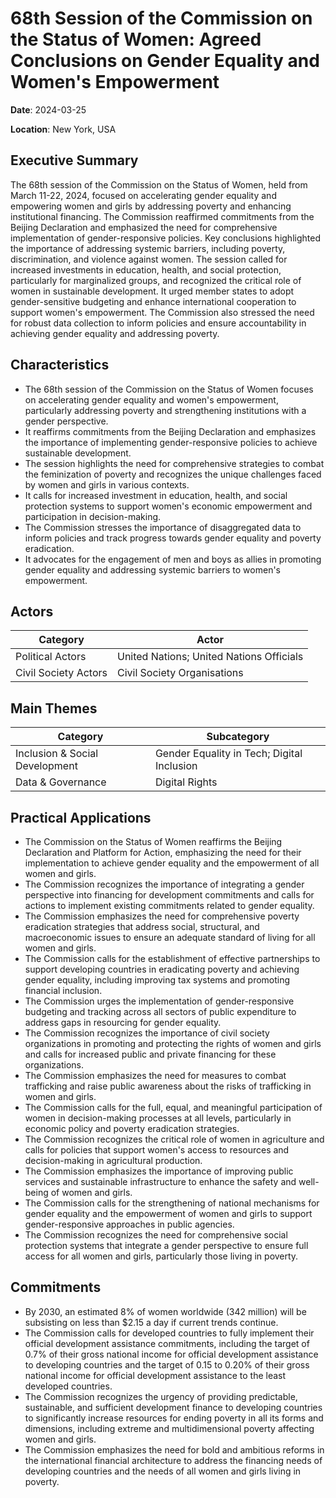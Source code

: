 # 68th Session of the Commission on the Status of Women: Agreed Conclusions on Gender Equality and Women's Empowerment

**Date**: 2024-03-25

**Location**: New York, USA

## Executive Summary

The 68th session of the Commission on the Status of Women, held from March 11-22, 2024, focused on accelerating gender equality and empowering women and girls by addressing poverty and enhancing institutional financing. The Commission reaffirmed commitments from the Beijing Declaration and emphasized the need for comprehensive implementation of gender-responsive policies. Key conclusions highlighted the importance of addressing systemic barriers, including poverty, discrimination, and violence against women. The session called for increased investments in education, health, and social protection, particularly for marginalized groups, and recognized the critical role of women in sustainable development. It urged member states to adopt gender-sensitive budgeting and enhance international cooperation to support women's empowerment. The Commission also stressed the need for robust data collection to inform policies and ensure accountability in achieving gender equality and addressing poverty.

## Characteristics

- The 68th session of the Commission on the Status of Women focuses on accelerating gender equality and women's empowerment, particularly addressing poverty and strengthening institutions with a gender perspective.
- It reaffirms commitments from the Beijing Declaration and emphasizes the importance of implementing gender-responsive policies to achieve sustainable development.
- The session highlights the need for comprehensive strategies to combat the feminization of poverty and recognizes the unique challenges faced by women and girls in various contexts.
- It calls for increased investment in education, health, and social protection systems to support women's economic empowerment and participation in decision-making.
- The Commission stresses the importance of disaggregated data to inform policies and track progress towards gender equality and poverty eradication.
- It advocates for the engagement of men and boys as allies in promoting gender equality and addressing systemic barriers to women's empowerment.

## Actors

| Category | Actor |
| --- | --- |
| Political Actors | United Nations; United Nations Officials |
| Civil Society Actors | Civil Society Organisations |

## Main Themes

| Category | Subcategory |
| --- | --- |
| Inclusion & Social Development | Gender Equality in Tech; Digital Inclusion |
| Data & Governance | Digital Rights |

## Practical Applications

- The Commission on the Status of Women reaffirms the Beijing Declaration and Platform for Action, emphasizing the need for their implementation to achieve gender equality and the empowerment of all women and girls.
- The Commission recognizes the importance of integrating a gender perspective into financing for development commitments and calls for actions to implement existing commitments related to gender equality.
- The Commission emphasizes the need for comprehensive poverty eradication strategies that address social, structural, and macroeconomic issues to ensure an adequate standard of living for all women and girls.
- The Commission calls for the establishment of effective partnerships to support developing countries in eradicating poverty and achieving gender equality, including improving tax systems and promoting financial inclusion.
- The Commission urges the implementation of gender-responsive budgeting and tracking across all sectors of public expenditure to address gaps in resourcing for gender equality.
- The Commission recognizes the importance of civil society organizations in promoting and protecting the rights of women and girls and calls for increased public and private financing for these organizations.
- The Commission emphasizes the need for measures to combat trafficking and raise public awareness about the risks of trafficking in women and girls.
- The Commission calls for the full, equal, and meaningful participation of women in decision-making processes at all levels, particularly in economic policy and poverty eradication strategies.
- The Commission recognizes the critical role of women in agriculture and calls for policies that support women's access to resources and decision-making in agricultural production.
- The Commission emphasizes the importance of improving public services and sustainable infrastructure to enhance the safety and well-being of women and girls.
- The Commission calls for the strengthening of national mechanisms for gender equality and the empowerment of women and girls to support gender-responsive approaches in public agencies.
- The Commission recognizes the need for comprehensive social protection systems that integrate a gender perspective to ensure full access for all women and girls, particularly those living in poverty.

## Commitments

- By 2030, an estimated 8% of women worldwide (342 million) will be subsisting on less than $2.15 a day if current trends continue.
- The Commission calls for developed countries to fully implement their official development assistance commitments, including the target of 0.7% of their gross national income for official development assistance to developing countries and the target of 0.15 to 0.20% of their gross national income for official development assistance to the least developed countries.
- The Commission recognizes the urgency of providing predictable, sustainable, and sufficient development finance to developing countries to significantly increase resources for ending poverty in all its forms and dimensions, including extreme and multidimensional poverty affecting women and girls.
- The Commission emphasizes the need for bold and ambitious reforms in the international financial architecture to address the financing needs of developing countries and the needs of all women and girls living in poverty.
